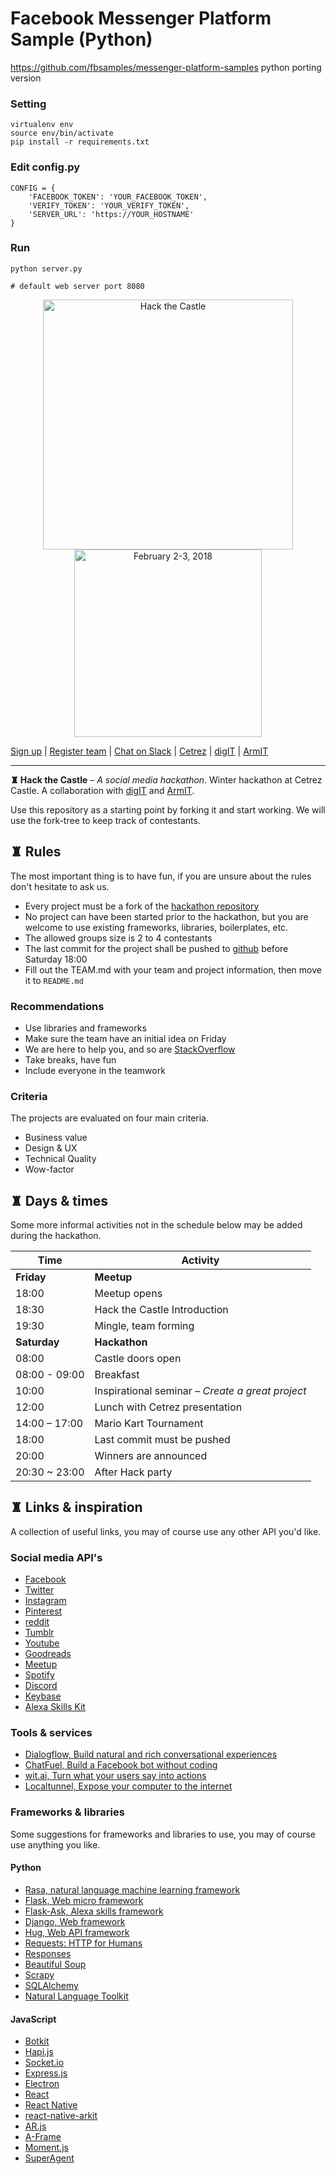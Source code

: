 
# Facebook Messenger Platform Sample (Python)
https://github.com/fbsamples/messenger-platform-samples python porting version

### Setting
```
virtualenv env
source env/bin/activate
pip install -r requirements.txt
```

### Edit config.py
```
CONFIG = {
    'FACEBOOK_TOKEN': 'YOUR_FACEBOOK_TOKEN',
    'VERIFY_TOKEN': 'YOUR_VERIFY_TOKEN',
    'SERVER_URL': 'https://YOUR_HOSTNAME'
}
```

### Run
```
python server.py

# default web server port 8080
```

<p align="center">
  <a href="http://hack.cetrez.com/"><img src="./images/logo.svg" alt="Hack the Castle" align="center" width="400"></a>
  <br />
  <a href="http://hack.cetrez.com/"><img src="./images/crest.svg" alt="February 2-3, 2018" align="center" width="300"></a>
</p>

[Sign up](http:/hack.cetrez.com) | [Register team](http:/hack.cetrez.com/teams) | [Chat on Slack](https://join.slack.com/t/cetrezhack2018/shared_invite/enQtMzA3MjEwMjE2NTUxLWY4NTc5N2NhMzk5M2Y5NGRiOTJlMWI3OTQ0OWI4YzI4Zjg0ZWUzZGU1NTQ2NzkxODVkNmRiNjVhODgxMmI2MGQ) | [Cetrez](http://cetrez.com/) | [digIT](http://github.com/cthit) | [ArmIT](https://chalmers.it/business/)
___
**♜ Hack the Castle** – *A social media hackathon*.
Winter hackathon at Cetrez Castle.
A collaboration with [digIT](http://github.com/cthit) and [ArmIT](https://chalmers.it/business/).

Use this repository as a starting point by forking it and start working.
We will use the fork-tree to keep track of contestants.

## ♜ Rules
The most important thing is to have fun, if you are unsure about the rules don't
hesitate to ask us.
- Every project must be a fork of the [hackathon repository](https://github.com/cetrez/Hack-the-Castle-2018)
- No project can have been started prior to the hackathon, but you are welcome
to use existing frameworks, libraries, boilerplates, etc.
- The allowed groups size is 2 to 4 contestants
- The last commit for the project shall be pushed to [github](https://github.com)
before Saturday 18:00
- Fill out the TEAM.md with your team and project information, then move it to
`README.md`

### Recommendations
- Use libraries and frameworks
- Make sure the team have an initial idea on Friday
- We are here to help you, and so are [StackOverflow](https://stackoverflow.com)
- Take breaks, have fun
- Include everyone in the teamwork


### Criteria
The projects are evaluated on four main criteria.
- Business value
- Design & UX
- Technical Quality
- Wow-factor

## ♜ Days & times
Some more informal activities not in the schedule below may be added during the
hackathon.

|Time  | Activity                       |
|---   | ---                            |
|**Friday**    |  **Meetup**            |
|18:00 | Meetup opens                   |
|18:30 | Hack the Castle Introduction   |
|19:30 | Mingle, team forming           |
|**Saturday**  |  **Hackathon**         |
|08:00 | Castle doors open              |
|08:00 - 09:00 | Breakfast              |
|10:00 | Inspirational seminar – *Create a great project* |
|12:00 | Lunch with Cetrez presentation |
|14:00 – 17:00 | Mario Kart Tournament  |
|18:00 | Last commit must be pushed     |
|20:00 | Winners are announced          |
|20:30 ~ 23:00 | After Hack party       |

## ♜ Links & inspiration
A collection of useful links, you may of course use any other API you'd like.

### Social media API's
- [Facebook](https://developers.facebook.com/)
- [Twitter](https://developer.twitter.com/)
- [Instagram](https://www.instagram.com/developer/)
- [Pinterest](https://developers.pinterest.com/)
- [reddit](https://www.reddit.com/dev/api)
- [Tumblr](https://www.tumblr.com/docs/en/api/v2)
- [Youtube](https://developers.google.com/youtube/)
- [Goodreads](https://www.goodreads.com/api)
- [Meetup](https://www.meetup.com/meetup_api/auth/)
- [Spotify](https://beta.developer.spotify.com/documentation/web-api/)
- [Discord](https://discordapp.com/developers/docs/intro)
- [Keybase](https://keybase.io/docs/api/1.0)
- [Alexa Skills Kit](https://developer.amazon.com/alexa-skills-kit)

### Tools & services
- [Dialogflow, Build natural and rich conversational experiences](https://dialogflow.com/)
- [ChatFuel, Build a Facebook bot without coding](https://chatfuel.com/)
- [wit.ai, Turn what your users say into actions](https://wit.ai/)
- [Localtunnel, Expose your computer to the internet](https://localtunnel.github.io/www/)

### Frameworks & libraries
Some suggestions for frameworks and libraries to use, you may of course use
anything you like.

#### Python
- [Rasa, natural language machine learning framework](https://rasa.com/)
- [Flask, Web micro framework](http://flask.pocoo.org/)
- [Flask-Ask, Alexa skills framework](https://github.com/johnwheeler/flask-ask/)
- [Django, Web framework](https://www.djangoproject.com/)
- [Hug, Web API framework](http://www.hug.rest/)
- [Requests: HTTP for Humans](http://docs.python-requests.org/en/master/)
- [Responses](https://github.com/getsentry/responses)
- [Beautiful Soup](https://www.crummy.com/software/BeautifulSoup/)
- [Scrapy](https://scrapy.org/)
- [SQLAlchemy](http://www.sqlalchemy.org/)
- [Natural Language Toolkit](http://www.nltk.org/)

#### JavaScript
- [Botkit](https://www.botkit.ai/)
- [Hapi.js](https://hapijs.com/)
- [Socket.io](https://socket.io/)
- [Express.js](https://expressjs.com/)
- [Electron](https://electronjs.org/)
- [React](https://reactjs.org/)
- [React Native](https://facebook.github.io/react-native/)
- [react-native-arkit](https://github.com/HippoAR/react-native-arkit)
- [AR.js](https://github.com/jeromeetienne/AR.js)
- [A-Frame](https://aframe.io/)
- [Moment.js](http://momentjs.com/)
- [SuperAgent](https://visionmedia.github.io/superagent/)
